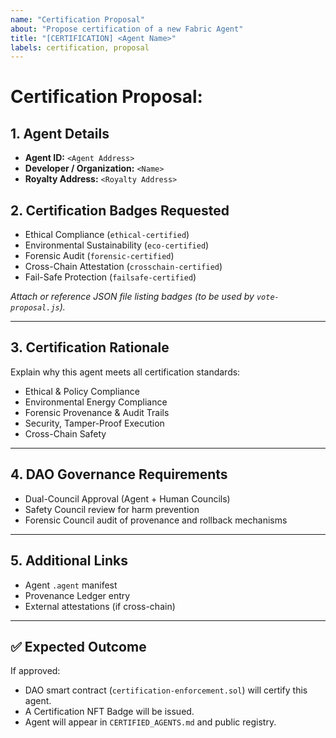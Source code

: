 ```yaml
---
name: "Certification Proposal"
about: "Propose certification of a new Fabric Agent"
title: "[CERTIFICATION] <Agent Name>"
labels: certification, proposal
---
```


# Certification Proposal: <Agent Name>

## 1. Agent Details
- **Agent ID:** `<Agent Address>`
- **Developer / Organization:** `<Name>`
- **Royalty Address:** `<Royalty Address>`

## 2. Certification Badges Requested
- Ethical Compliance (`ethical-certified`)
- Environmental Sustainability (`eco-certified`)
- Forensic Audit (`forensic-certified`)
- Cross-Chain Attestation (`crosschain-certified`)
- Fail-Safe Protection (`failsafe-certified`)

*Attach or reference JSON file listing badges (to be used by `vote-proposal.js`).*

---

## 3. Certification Rationale
Explain why this agent meets all certification standards:
- Ethical & Policy Compliance
- Environmental Energy Compliance
- Forensic Provenance & Audit Trails
- Security, Tamper-Proof Execution
- Cross-Chain Safety

---

## 4. DAO Governance Requirements
- Dual-Council Approval (Agent + Human Councils)
- Safety Council review for harm prevention
- Forensic Council audit of provenance and rollback mechanisms

---

## 5. Additional Links
- Agent `.agent` manifest
- Provenance Ledger entry
- External attestations (if cross-chain)

---

## ✅ Expected Outcome
If approved:
- DAO smart contract (`certification-enforcement.sol`) will certify this agent.
- A Certification NFT Badge will be issued.
- Agent will appear in `CERTIFIED_AGENTS.md` and public registry.
